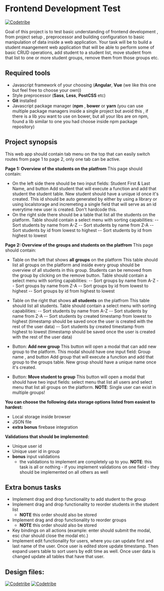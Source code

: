 # Frontend Development Test

[![Codetribe](https://codetri.be/banner.png)](https://codetri.be)

Goal of this project is to test basic understanding of frontend development , from project setup , preprocessor and building configuration to basic manipulation of data inside a web application. Your task will be to build a student maangement web application that will be able to perform some of basic CRUD operations, add student to a student list, move student from that list to one or more student groups, remove them from those groups etc.

## Required tools
  - Javascript framework of your choosing (**Angular**, **Vue** (we like this one but feel free to choose your own))
  - Style preprocessor (**Sass**, **Less**, **PostCSS** etc)
  - **Git** installed
  - Javascript package manager (**npm** , **bower** or **yarn** (you can use multiple package managers inside a single project but avoid this , if there is a lib you want to use on bower, but all your libs are on npm, found a lib similar to one you had choose inside npm package repository)

## Project synopsis
This web app should contain tab menu on the top that can easily switch routes from page 1 to page 2, only one tab can be active.

**Page 1: Overview of the students on the platfrom**
This page should contain:

- On the left side there should be two input fields: Student First & Last Name, and button Add student that will execute a function and add that student the student table. New student should have a unique id once it's created. This id should be auto generated by either by using a library or using localstorage and incremeting a single field that will serve as an id everytime new user is created. Don't hardcode this.
- On the right side there should be a table that list all the students on the platform. Table should contain a select menu with sorting capabilities:
-- Sort students by name from A-Z
-- Sort students by name from Z-A
-- Sort students by id from lowest to highest
-- Sort students by id from highest to lowest

**Page 2: Overview of the groups and students on the platfrom**
This page should contain:
- Table on the left that shows **all groups** on the platform
This table should list all groups on the platform and inside every group should be overview of all students in this group. Students can be removed from the group by clicking on the remove button. Table should contain a select menu with sorting capabilities:
-- Sort groups by name from A-Z
-- Sort groups by name from Z-A
-- Sort groups by id from lowest to highest
-- Sort groups by id from highest to lowest

- Table on the right that shows **all students** on the platfrom
This table should list all students. Table should contain a select menu with sorting capabilities:
-- Sort students by name from A-Z
-- Sort students by name from Z-A
-- Sort students by created timestamp from lowest to highest (timestamp should be saved once the user is created with the rest of the user data)
-- Sort students by created timestamp from highest to lowest (timestamp should be saved once the user is created with the rest of the user data)

- Button: **Add new group**
This button will open a modal that can add new group to the platform. This modal should have one input field: Group name , and button Add group that will execute a function and add that group to the groups table. New group should have a unique name once it's created.

- Button: **Move student to group**
This button will open a modal that should have two input fields: select menu that list all users and select menu that list all groups on the platform. **NOTE**: Single user can exist in multiple groups!

**You can choose the following data storage options listed from easiest to hardest:**
- Local storage inside browser
- JSON file
- **extra bonus** firebase integration

**Validations that should be implemented:**
- Unique user id
- Unique user id in group
- **bonus** input validations
    - the validations to implement are completely up to you. **NOTE**: this task is all or nothing - if you implement validations on one field - they should be implemented on all others as well

## Extra bonus tasks
- Implement drag and drop functionality to add student to the group
- Implement drag and drop functionality to reorder students in the student list
    - **NOTE** this order should also be stored
- Implement drag and drop functionality to reorder groups
    - **NOTE** this order should also be stored
- Key bindings on all actions (example: enter should submit the modal, esc char should close the modal etc.)
- Implement edit functionality for users, where you can update first and last name of the user. Once user is edited store update timestamp. Then expand users table to sort users by edit time as well. Once user data is changed update all tables that have that user.

## Design files:
[![Codetribe](https://codetri.be/final1.png)](https://codetri.be/final1.png)
[![Codetribe](https://codetri.be/final2.png)](https://codetri.be/final2.png)
